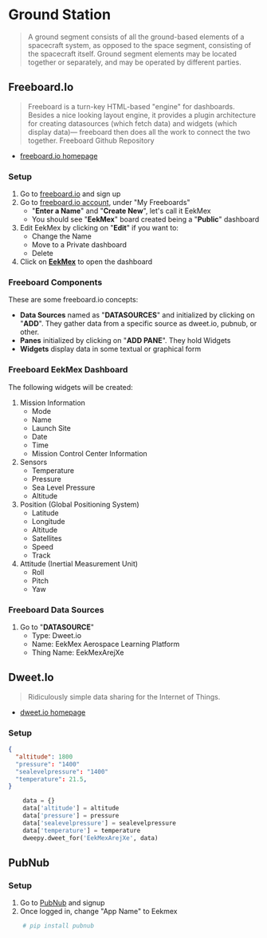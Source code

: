 Ground Station
==


> A ground segment consists of all the ground-based elements of a spacecraft system, as opposed to the space segment, consisting of the spacecraft itself. Ground segment elements may be located together or separately, and may be operated by different parties.

## Freeboard.Io

> Freeboard is a turn-key HTML-based "engine" for dashboards. Besides a nice looking layout engine, it provides a plugin architecture for creating datasources (which fetch data) and widgets (which display data)— freeboard then does all the work to connect the two together. Freeboard Github Repository

- [freeboard.io homepage](https://freeboard.io/)

### Setup

1. Go to [freeboard.io](https://freeboard.io/) and sign up
2. Go to [freeboard.io account](https://freeboard.io/account/), under "My Freeboards"
   - "__Enter a Name__" and "__Create New__", let's call it EekMex
   - You should see "__EekMex__" board created being a "__Public__" dashboard
3. Edit EekMex by clicking on "__Edit__" if you want to:
   -  Change the Name
   -  Move to a Private dashboard
   -  Delete
4. Click on [__EekMex__](https://freeboard.io/board/huO_H7) to open the dashboard

### Freeboard Components

These are some freeboard.io concepts:

- __Data Sources__ named as "__DATASOURCES__" and initialized by clicking on "__ADD__". They gather data from a specific source as dweet.io, pubnub, or other.
- __Panes__ initialized by clicking on "__ADD PANE__". They hold Widgets
- __Widgets__ display data in some textual or graphical form

### Freeboard EekMex Dashboard

The following widgets will be created:

1. Mission Information
   - Mode
   - Name
   - Launch Site
   - Date
   - Time
   - Mission Control Center Information
3. Sensors
   - Temperature
   - Pressure
   - Sea Level Pressure
   - Altitude
4. Position (Global Positioning System)
   - Latitude
   - Longitude
   - Altitude
   - Satellites
   - Speed
   - Track
5. Attitude (Inertial Measurement Unit)
   - Roll
   - Pitch
   - Yaw

### Freeboard Data Sources

1. Go to "__DATASOURCE__"
   - Type: Dweet.io
   - Name: EekMex Aerospace Learning Platform
   - Thing Name: EekMexArejXe

## Dweet.Io

> Ridiculously simple data sharing for the Internet of Things.

- [dweet.io homepage](http://dweet.io/)

### Setup

```json
{
  "altitude": 1800
  "pressure": "1400"
  "sealevelpressure": "1400"
  "temperature": 21.5,
}
```
  
```Python
    data = {}
    data['altitude'] = altitude
    data['pressure'] = pressure
    data['sealevelpressure'] = sealevelpressure
    data['temperature'] = temperature
    dweepy.dweet_for('EekMexArejXe', data)
```

## PubNub

### Setup

1. Go to [PubNub](https://www.pubnub.com/) and signup
2. Once logged in, change "App Name" to Eekmex

```sh
    # pip install pubnub
```